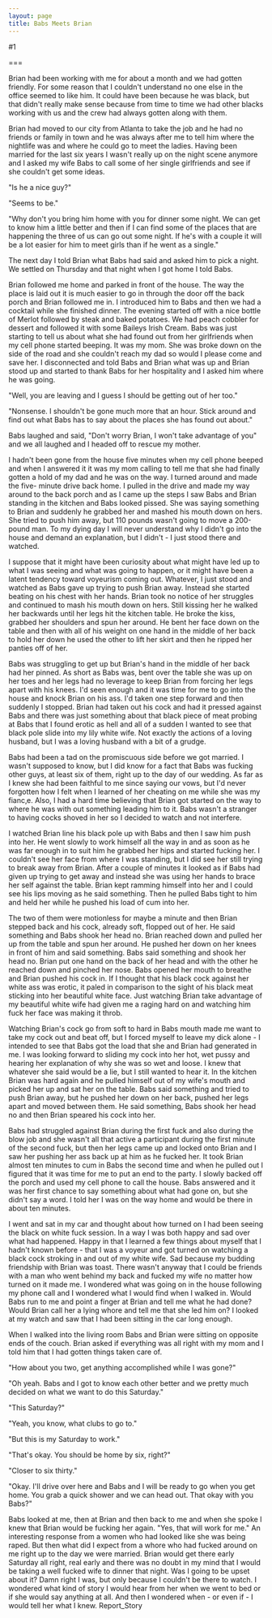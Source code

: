 ```yaml
---
layout: page
title: Babs Meets Brian
---
```

#1 

===

Brian had been working with me for about a month and we had gotten friendly. For some reason that I couldn't understand no one else in the office seemed to like him. It could have been because he was black, but that didn't really make sense because from time to time we had other blacks working with us and the crew had always gotten along with them. 

Brian had moved to our city from Atlanta to take the job and he had no friends or family in town and he was always after me to tell him where the nightlife was and where he could go to meet the ladies. Having been married for the last six years I wasn't really up on the night scene anymore and I asked my wife Babs to call some of her single girlfriends and see if she couldn't get some ideas. 

"Is he a nice guy?" 

"Seems to be." 

"Why don't you bring him home with you for dinner some night. We can get to know him a little better and then if I can find some of the places that are happening the three of us can go out some night. If he's with a couple it will be a lot easier for him to meet girls than if he went as a single." 

The next day I told Brian what Babs had said and asked him to pick a night. We settled on Thursday and that night when I got home I told Babs. 

Brian followed me home and parked in front of the house. The way the place is laid out it is much easier to go in through the door off the back porch and Brian followed me in. I introduced him to Babs and then we had a cocktail while she finished dinner. The evening started off with a nice bottle of Merlot followed by steak and baked potatoes. We had peach cobbler for dessert and followed it with some Baileys Irish Cream. Babs was just starting to tell us about what she had found out from her girlfriends when my cell phone started beeping. It was my mom. She was broke down on the side of the road and she couldn't reach my dad so would I please come and save her. I disconnected and told Babs and Brian what was up and Brian stood up and started to thank Babs for her hospitality and I asked him where he was going. 

"Well, you are leaving and I guess I should be getting out of her too." 

"Nonsense. I shouldn't be gone much more that an hour. Stick around and find out what Babs has to say about the places she has found out about." 

Babs laughed and said, "Don't worry Brian, I won't take advantage of you" and we all laughed and I headed off to rescue my mother. 

I hadn't been gone from the house five minutes when my cell phone beeped and when I answered it it was my mom calling to tell me that she had finally gotten a hold of my dad and he was on the way. I turned around and made the five- minute drive back home. I pulled in the drive and made my way around to the back porch and as I came up the steps I saw Babs and Brian standing in the kitchen and Babs looked pissed. She was saying something to Brian and suddenly he grabbed her and mashed his mouth down on hers. She tried to push him away, but 110 pounds wasn't going to move a 200-pound man. To my dying day I will never understand why I didn't go into the house and demand an explanation, but I didn't - I just stood there and watched. 

I suppose that it might have been curiosity about what might have led up to what I was seeing and what was going to happen, or it might have been a latent tendency toward voyeurism coming out. Whatever, I just stood and watched as Babs gave up trying to push Brian away. Instead she started beating on his chest with her hands. Brian took no notice of her struggles and continued to mash his mouth down on hers. Still kissing her he walked her backwards until her legs hit the kitchen table. He broke the kiss, grabbed her shoulders and spun her around. He bent her face down on the table and then with all of his weight on one hand in the middle of her back to hold her down he used the other to lift her skirt and then he ripped her panties off of her. 

Babs was struggling to get up but Brian's hand in the middle of her back had her pinned. As short as Babs was, bent over the table she was up on her toes and her legs had no leverage to keep Brian from forcing her legs apart with his knees. I'd seen enough and it was time for me to go into the house and knock Brian on his ass. I'd taken one step forward and then suddenly I stopped. Brian had taken out his cock and had it pressed against Babs and there was just something about that black piece of meat probing at Babs that I found erotic as hell and all of a sudden I wanted to see that black pole slide into my lily white wife. Not exactly the actions of a loving husband, but I was a loving husband with a bit of a grudge. 

Babs had been a tad on the promiscuous side before we got married. I wasn't supposed to know, but I did know for a fact that Babs was fucking other guys, at least six of them, right up to the day of our wedding. As far as I knew she had been faithful to me since saying our vows, but I'd never forgotten how I felt when I learned of her cheating on me while she was my fianc‚e. Also, I had a hard time believing that Brian got started on the way to where he was with out something leading him to it. Babs wasn't a stranger to having cocks shoved in her so I decided to watch and not interfere. 

I watched Brian line his black pole up with Babs and then I saw him push into her. He went slowly to work himself all the way in and as soon as he was far enough in to suit him he grabbed her hips and started fucking her. I couldn't see her face from where I was standing, but I did see her still trying to break away from Brian. After a couple of minutes it looked as if Babs had given up trying to get away and instead she was using her hands to brace her self against the table. Brian kept ramming himself into her and I could see his lips moving as he said something. Then he pulled Babs tight to him and held her while he pushed his load of cum into her. 

The two of them were motionless for maybe a minute and then Brian stepped back and his cock, already soft, flopped out of her. He said something and Babs shook her head no. Brian reached down and pulled her up from the table and spun her around. He pushed her down on her knees in front of him and said something. Babs said something and shook her head no. Brian put one hand on the back of her head and with the other he reached down and pinched her nose. Babs opened her mouth to breathe and Brian pushed his cock in. If I thought that his black cock against her white ass was erotic, it paled in comparison to the sight of his black meat sticking into her beautiful white face. Just watching Brian take advantage of my beautiful white wife had given me a raging hard on and watching him fuck her face was making it throb. 

Watching Brian's cock go from soft to hard in Babs mouth made me want to take my cock out and beat off, but I forced myself to leave my dick alone - I intended to see that Babs got the load that she and Brian had generated in me. I was looking forward to sliding my cock into her hot, wet pussy and hearing her explanation of why she was so wet and loose. I knew that whatever she said would be a lie, but I still wanted to hear it. In the kitchen Brian was hard again and he pulled himself out of my wife's mouth and picked her up and sat her on the table. Babs said something and tried to push Brian away, but he pushed her down on her back, pushed her legs apart and moved between them. He said something, Babs shook her head no and then Brian speared his cock into her. 

Babs had struggled against Brian during the first fuck and also during the blow job and she wasn't all that active a participant during the first minute of the second fuck, but then her legs came up and locked onto Brian and I saw her pushing her ass back up at him as he fucked her. It took Brian almost ten minutes to cum in Babs the second time and when he pulled out I figured that it was time for me to put an end to the party. I slowly backed off the porch and used my cell phone to call the house. Babs answered and it was her first chance to say something about what had gone on, but she didn't say a word. I told her I was on the way home and would be there in about ten minutes. 

I went and sat in my car and thought about how turned on I had been seeing the black on white fuck session. In a way I was both happy and sad over what had happened. Happy in that I learned a few things about myself that I hadn't known before - that I was a voyeur and got turned on watching a black cock stroking in and out of my white wife. Sad because my budding friendship with Brian was toast. There wasn't anyway that I could be friends with a man who went behind my back and fucked my wife no matter how turned on it made me. I wondered what was going on in the house following my phone call and I wondered what I would find when I walked in. Would Babs run to me and point a finger at Brian and tell me what he had done? Would Brian call her a lying whore and tell me that she led him on? I looked at my watch and saw that I had been sitting in the car long enough. 

When I walked into the living room Babs and Brian were sitting on opposite ends of the couch. Brian asked if everything was all right with my mom and I told him that I had gotten things taken care of. 

"How about you two, get anything accomplished while I was gone?" 

"Oh yeah. Babs and I got to know each other better and we pretty much decided on what we want to do this Saturday." 

"This Saturday?" 

"Yeah, you know, what clubs to go to." 

"But this is my Saturday to work." 

"That's okay. You should be home by six, right?" 

"Closer to six thirty." 

"Okay. I'll drive over here and Babs and I will be ready to go when you get home. You grab a quick shower and we can head out. That okay with you Babs?" 

Babs looked at me, then at Brian and then back to me and when she spoke I knew that Brian would be fucking her again. "Yes, that will work for me." An interesting response from a women who had looked like she was being raped. But then what did I expect from a whore who had fucked around on me right up to the day we were married. Brian would get there early Saturday all right, real early and there was no doubt in my mind that I would be taking a well fucked wife to dinner that night. Was I going to be upset about it? Damn right I was, but only because I couldn't be there to watch. I wondered what kind of story I would hear from her when we went to bed or if she would say anything at all. And then I wondered when - or even if - I would tell her what I knew. Report_Story 
